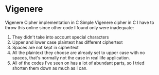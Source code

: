 # Vigenere
Vigenere Cipher implementation in C 
Simple Vigenere cipher in C
I have to throw this online since other code I found only were inadequate:
1. They didn't take into account special characters
2. Upper and lower case plaintext has different ciphertext
3. Spaces are not kept in ciphertext
4. All the plaintext they choose are already set to upper case with no spaces, that's normally not the case in real life application.
5. All of the codes I've seen on has a lot of abundant parts, so I tried shorten them down as much as I can.

